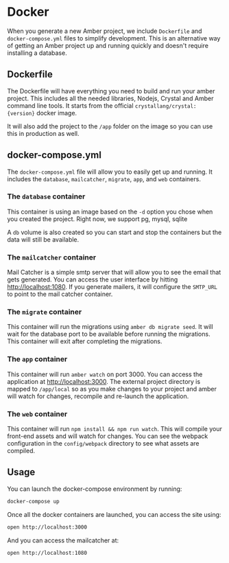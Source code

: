 # Docker

When you generate a new Amber project, we include `Dockerfile` and `docker-compose.yml` files to simplify development. This is an alternative way of getting an Amber project up and running quickly and doesn't require installing a database.

## Dockerfile

The Dockerfile will have everything you need to build and run your amber project. This includes all the needed libraries, Nodejs, Crystal and Amber command line tools. It starts from the official `crystallang/crystal:{version}` docker image.

It will also add the project to the `/app` folder on the image so you can use this in production as well.

## docker-compose.yml

The `docker-compose.yml` file will allow you to easily get up and running. It includes the `database`, `mailcatcher`, `migrate`, `app`, and `web` containers.

### The `database` container

This container is using an image based on the `-d` option you chose when you created the project. Right now, we support pg, mysql, sqlite

A `db` volume is also created so you can start and stop the containers but the data will still be available.

### The `mailcatcher` container

Mail Catcher is a simple smtp server that will allow you to see the email that gets generated. You can access the user interface by hitting [http://localhost:1080](http://localhost:1080). If you generate mailers, it will configure the `SMTP_URL` to point to the mail catcher container.

### The `migrate` container

This container will run the migrations using `amber db migrate seed`. It will wait for the database port to be available before running the migrations. This container will exit after completing the migrations.

### The `app` container

This container will run `amber watch` on port 3000. You can access the application at [http://localhost:3000](http://localhost:3000). The external project directory is mapped to `/app/local` so as you make changes to your project and amber will watch for changes, recompile and re-launch the application.

### The `web` container

This container will run `npm install && npm run watch`. This will compile your front-end assets and will watch for changes. You can see the webpack configuration in the `config/webpack` directory to see what assets are compiled.

## Usage

You can launch the docker-compose environment by running:

```bash
docker-compose up
```

Once all the docker containers are launched, you can access the site using:

```bash
open http://localhost:3000
```

And you can access the mailcatcher at:

```bash
open http://localhost:1080
```


